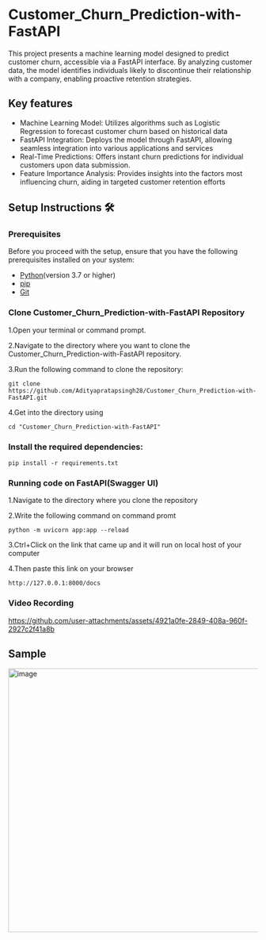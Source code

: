 # Customer_Churn_Prediction-with-FastAPI
This project presents a machine learning model designed to predict customer churn, accessible via a FastAPI interface. By analyzing customer data, the model identifies individuals likely to discontinue their relationship with a company, enabling proactive retention strategies.

## Key features
- Machine Learning Model: Utilizes algorithms such as Logistic Regression to forecast customer churn based on historical data
- FastAPI Integration: Deploys the model through FastAPI, allowing seamless integration into various applications and services
- Real-Time Predictions: Offers instant churn predictions for individual customers upon data submission.
- Feature Importance Analysis: Provides insights into the factors most influencing churn, aiding in targeted customer retention efforts

## Setup Instructions 🛠️
### Prerequisites
Before you proceed with the setup, ensure that you have the following prerequisites installed on your system:

- [Python](https://www.python.org/)(version 3.7 or higher)
- [pip](https://pip.pypa.io/en/stable/)
- [Git](https://git-scm.com/)
### Clone Customer_Churn_Prediction-with-FastAPI Repository
1.Open your terminal or command prompt.

2.Navigate to the directory where you want to clone the Customer_Churn_Prediction-with-FastAPI repository.

3.Run the following command to clone the repository:
```
git clone https://github.com/Adityapratapsingh28/Customer_Churn_Prediction-with-FastAPI.git
```
4.Get into the directory using
```
cd "Customer_Churn_Prediction-with-FastAPI"
```

### Install the required dependencies:
```
pip install -r requirements.txt
```
### Running code on FastAPI(Swagger UI)
1.Navigate to the directory where you clone the repository

2.Write the following command on command promt
```
python -m uvicorn app:app --reload
```
3.Ctrl+Click on the link that came up and it will run on local host of your computer

4.Then paste this link on your browser
```
http://127.0.0.1:8000/docs
```
### Video Recording


https://github.com/user-attachments/assets/4921a0fe-2849-408a-960f-2927c2f41a8b

## Sample
<img width="532" alt="image" src="https://github.com/user-attachments/assets/fba784d6-23eb-4085-94f4-d85df5d9cec5">


